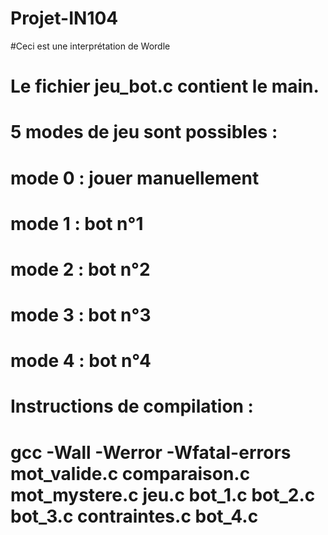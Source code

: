 # Projet-IN104
#Ceci est une interprétation de Wordle
# Le fichier jeu_bot.c contient le main.
# 5 modes de jeu sont possibles :
# mode 0 : jouer manuellement
# mode 1 : bot n°1
# mode 2 : bot n°2
# mode 3 : bot n°3
# mode 4 : bot n°4
# Instructions de compilation :
# gcc -Wall -Werror -Wfatal-errors   mot_valide.c comparaison.c mot_mystere.c jeu.c bot_1.c bot_2.c bot_3.c contraintes.c bot_4.c

